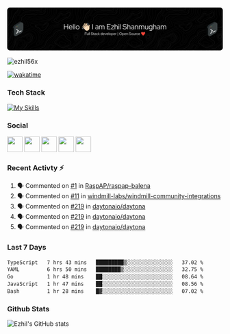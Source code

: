 ![Header](./header.png)

<p align="left"> <img src="https://komarev.com/ghpvc/?username=ezhil56x&label=Profile%20views&color=0e75b6&style=flat" alt="ezhil56x" /> </p>

[![wakatime](https://wakatime.com/badge/user/e780b5d2-6a76-4fde-a594-4ff159327ad3.svg)](https://wakatime.com/@e780b5d2-6a76-4fde-a594-4ff159327ad3)

### Tech Stack

[![My Skills](https://skillicons.dev/icons?i=c,cpp,py,java,kotlin,js,php,html,css,bootstrap,react,ts,nextjs,jquery,flask,nodejs,express,mysql,postgres,mongodb,docker,aws,firebase,vercel,cloudflare,jenkins,nginx,figma&theme=dark&perline=15)](https://skillicons.dev)

### Social

<p align="left">
	<a href="https://discord.com/users/ezhil56x" target="_blank" rel="noreferrer"
		><img
			src="https://skillicons.dev/icons?i=discord&theme=dark"
			width="36"
			height="36"
	/></a>
	<a href="https://www.github.com/ezhil56x" target="_blank" rel="noreferrer"
		><img
			src="https://skillicons.dev/icons?i=github&theme=dark"
			width="36"
			height="36"
	/></a>
	<a href="https://git.selfmade.ninja/ezhil930" target="_blank" rel="noreferrer"
		><img
			src="https://skillicons.dev/icons?i=git&theme=dark"
			width="36"
			height="36"
	/></a>
	<a
		href="https://www.linkedin.com/in/ezhilshanmugham"
		target="_blank"
		rel="noreferrer"
		><img
			src="https://skillicons.dev/icons?i=linkedin&theme=dark"
			width="36"
			height="36"
	/></a>
	<a href="https://www.twitter.com/ezhil56x" target="_blank" rel="noreferrer"
		><img
			src="https://skillicons.dev/icons?i=twitter&theme=dark"
			width="36"
			height="36"
	/></a>
</p>


### Recent Activty ⚡

<!--START_SECTION:activity-->
1. 🗣 Commented on [#1](https://github.com/RaspAP/raspap-balena/issues/1#issuecomment-2001991748) in [RaspAP/raspap-balena](https://github.com/RaspAP/raspap-balena)
2. 🗣 Commented on [#11](https://github.com/windmill-labs/windmill-community-integrations/pull/11#issuecomment-1999523948) in [windmill-labs/windmill-community-integrations](https://github.com/windmill-labs/windmill-community-integrations)
3. 🗣 Commented on [#219](https://github.com/daytonaio/daytona/issues/219#issuecomment-1999428799) in [daytonaio/daytona](https://github.com/daytonaio/daytona)
4. 🗣 Commented on [#219](https://github.com/daytonaio/daytona/issues/219#issuecomment-1999414518) in [daytonaio/daytona](https://github.com/daytonaio/daytona)
5. 🗣 Commented on [#219](https://github.com/daytonaio/daytona/issues/219#issuecomment-1999404942) in [daytonaio/daytona](https://github.com/daytonaio/daytona)

<!--END_SECTION:activity-->

### Last 7 Days

<!--START_SECTION:waka-->

```txt
TypeScript   7 hrs 43 mins   █████████▒░░░░░░░░░░░░░░░   37.02 %
YAML         6 hrs 50 mins   ████████▒░░░░░░░░░░░░░░░░   32.75 %
Go           1 hr 48 mins    ██░░░░░░░░░░░░░░░░░░░░░░░   08.64 %
JavaScript   1 hr 47 mins    ██░░░░░░░░░░░░░░░░░░░░░░░   08.56 %
Bash         1 hr 28 mins    █▓░░░░░░░░░░░░░░░░░░░░░░░   07.02 %
```

<!--END_SECTION:waka-->

### Github Stats

![Ezhil's GitHub stats](https://github-readme-stats.vercel.app/api?username=ezhil56x&theme=dark&show_icons=true)

